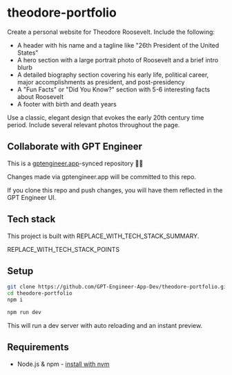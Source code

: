 # theodore-portfolio

Create a personal website for Theodore Roosevelt. Include the following:

- A header with his name and a tagline like "26th President of the United States"
- A hero section with a large portrait photo of Roosevelt and a brief intro blurb 
- A detailed biography section covering his early life, political career, major accomplishments as president, and post-presidency
- A "Fun Facts" or "Did You Know?" section with 5-6 interesting facts about Roosevelt
- A footer with birth and death years

Use a classic, elegant design that evokes the early 20th century time period. Include several relevant photos throughout the page.

## Collaborate with GPT Engineer

This is a [gptengineer.app](https://gptengineer.app)-synced repository 🌟🤖

Changes made via gptengineer.app will be committed to this repo.

If you clone this repo and push changes, you will have them reflected in the GPT Engineer UI.

## Tech stack

This project is built with REPLACE_WITH_TECH_STACK_SUMMARY.

REPLACE_WITH_TECH_STACK_POINTS

## Setup

```sh
git clone https://github.com/GPT-Engineer-App-Dev/theodore-portfolio.git
cd theodore-portfolio
npm i
```

```sh
npm run dev
```

This will run a dev server with auto reloading and an instant preview.

## Requirements

- Node.js & npm - [install with nvm](https://github.com/nvm-sh/nvm#installing-and-updating)
